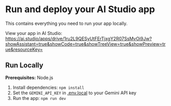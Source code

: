 # Run and deploy your AI Studio app

This contains everything you need to run your app locally.

View your app in AI Studio: https://ai.studio/apps/drive/1ru2L9QESyUtFErTjxgY2R07SsMvOi9Jw?showAssistant=true&showCode=true&showTreeView=true&showPreview=true&resourceKey=

## Run Locally

**Prerequisites:**  Node.js


1. Install dependencies:
   `npm install`
2. Set the `GEMINI_API_KEY` in [.env.local](.env.local) to your Gemini API key
3. Run the app:
   `npm run dev`
